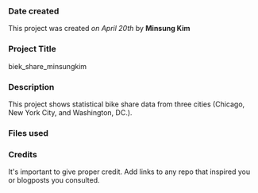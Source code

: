 ### Date created
This project was created _on April 20th_ by **Minsung Kim**

### Project Title
biek_share_minsungkim

### Description
This project shows statistical bike share data from three cities (Chicago, New York City, and Washington, DC.).

### Files used

### Credits
It's important to give proper credit. Add links to any repo that inspired you or blogposts you consulted.

